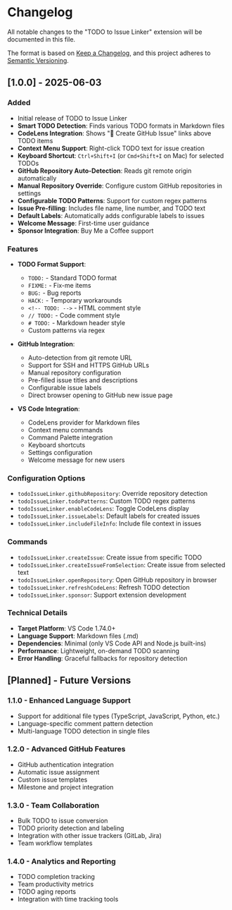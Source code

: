 # Changelog

All notable changes to the "TODO to Issue Linker" extension will be documented in this file.

The format is based on [Keep a Changelog](https://keepachangelog.com/en/1.0.0/),
and this project adheres to [Semantic Versioning](https://semver.org/spec/v2.0.0.html).

## [1.0.0] - 2025-06-03

### Added
- Initial release of TODO to Issue Linker
- **Smart TODO Detection**: Finds various TODO formats in Markdown files
- **CodeLens Integration**: Shows "🔗 Create GitHub Issue" links above TODO items
- **Context Menu Support**: Right-click TODO text for issue creation
- **Keyboard Shortcut**: `Ctrl+Shift+I` (or `Cmd+Shift+I` on Mac) for selected TODOs
- **GitHub Repository Auto-Detection**: Reads git remote origin automatically
- **Manual Repository Override**: Configure custom GitHub repositories in settings
- **Configurable TODO Patterns**: Support for custom regex patterns
- **Issue Pre-filling**: Includes file name, line number, and TODO text
- **Default Labels**: Automatically adds configurable labels to issues
- **Welcome Message**: First-time user guidance
- **Sponsor Integration**: Buy Me a Coffee support

### Features
- **TODO Format Support**:
  - `TODO:` - Standard TODO format
  - `FIXME:` - Fix-me items
  - `BUG:` - Bug reports
  - `HACK:` - Temporary workarounds
  - `<!-- TODO: -->` - HTML comment style
  - `// TODO:` - Code comment style  
  - `# TODO:` - Markdown header style
  - Custom patterns via regex

- **GitHub Integration**:
  - Auto-detection from git remote URL
  - Support for SSH and HTTPS GitHub URLs
  - Manual repository configuration
  - Pre-filled issue titles and descriptions
  - Configurable issue labels
  - Direct browser opening to GitHub new issue page

- **VS Code Integration**:
  - CodeLens provider for Markdown files
  - Context menu commands
  - Command Palette integration
  - Keyboard shortcuts
  - Settings configuration
  - Welcome message for new users

### Configuration Options
- `todoIssueLinker.githubRepository`: Override repository detection
- `todoIssueLinker.todoPatterns`: Custom TODO regex patterns
- `todoIssueLinker.enableCodeLens`: Toggle CodeLens display
- `todoIssueLinker.issueLabels`: Default labels for created issues
- `todoIssueLinker.includeFileInfo`: Include file context in issues

### Commands
- `todoIssueLinker.createIssue`: Create issue from specific TODO
- `todoIssueLinker.createIssueFromSelection`: Create issue from selected text
- `todoIssueLinker.openRepository`: Open GitHub repository in browser
- `todoIssueLinker.refreshCodeLens`: Refresh TODO detection
- `todoIssueLinker.sponsor`: Support extension development

### Technical Details
- **Target Platform**: VS Code 1.74.0+
- **Language Support**: Markdown files (.md)
- **Dependencies**: Minimal (only VS Code API and Node.js built-ins)
- **Performance**: Lightweight, on-demand TODO scanning
- **Error Handling**: Graceful fallbacks for repository detection

## [Planned] - Future Versions

### 1.1.0 - Enhanced Language Support
- Support for additional file types (TypeScript, JavaScript, Python, etc.)
- Language-specific comment pattern detection
- Multi-language TODO detection in single files

### 1.2.0 - Advanced GitHub Features
- GitHub authentication integration
- Automatic issue assignment
- Custom issue templates
- Milestone and project integration

### 1.3.0 - Team Collaboration
- Bulk TODO to issue conversion
- TODO priority detection and labeling
- Integration with other issue trackers (GitLab, Jira)
- Team workflow templates

### 1.4.0 - Analytics and Reporting
- TODO completion tracking
- Team productivity metrics
- TODO aging reports
- Integration with time tracking tools